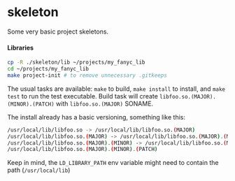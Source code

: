 # skeleton
Some very basic project skeletons.

#### Libraries

```bash
cp -R ./skeleton/lib ~/projects/my_fanyc_lib
cd ~/projects/my_fanyc_lib
make project-init # to remove unnecessary .gitkeeps
``` 

The usual tasks are available: `make` to build, `make install` to install, and `make test` to run the test executable.
Build task will create `libfoo.so.(MAJOR).(MINOR).(PATCH)` with `libfoo.so.(MAJOR)` SONAME. 

The install already has a basic versioning, something like this:

```bash
/usr/local/lib/libfoo.so -> /usr/local/lib/libfoo.so.(MAJOR)
/usr/local/lib/libfoo.so.(MAJOR) -> /usr/local/lib/libfoo.so.(MAJOR).(MINOR)
/usr/local/lib/libfoo.so.(MAJOR).(MINOR) -> /usr/local/lib/libfoo.so.(MAJOR).(MINOR).(PATCH)
/usr/local/lib/libfoo.so.(MAJOR).(MINOR).(PATCH)
```

Keep in mind, the `LD_LIBRARY_PATH` env variable might need to contain the path (`/usr/local/lib`)
 
